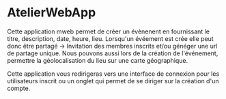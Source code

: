 # AtelierWebApp

Cette application mweb permet de créer un évènenent en fournissant le titre, description, date, heure, lieu. Lorsqu'un évéement est crée elle peut donc être partagé -> Invitation des membres inscrits et/ou généger une url de partage unique. Nous pouvons aussi lors de la création de l'événement, permettre la géolocalisation du lieu sur une carte géographique.


Cette application vous redirigeras vers une interface de connexion pour les utilisateurs inscrit ou un onglet qui permet de se diriger sur la création d'un compte.

